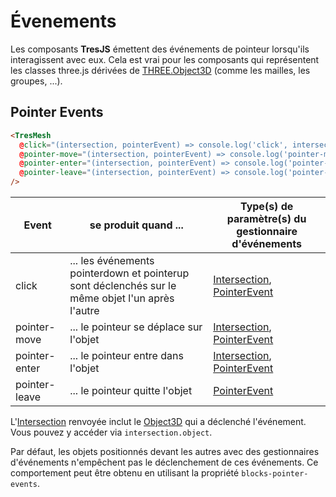 # Évenements

Les composants **TresJS** émettent des événements de pointeur lorsqu'ils interagissent avec eux. Cela est vrai pour les composants qui représentent les classes three.js dérivées de [THREE.Object3D](https://threejs.org/docs/index.html?q=object#api/en/core/Object3D) (comme les mailles, les groupes, ...).

<StackBlitzEmbed project-id="tresjs-events" />

## Pointer Events

```html
<TresMesh
  @click="(intersection, pointerEvent) => console.log('click', intersection, pointerEvent)"
  @pointer-move="(intersection, pointerEvent) => console.log('pointer-move', intersection, pointerEvent)"
  @pointer-enter="(intersection, pointerEvent) => console.log('pointer-enter', intersection, pointerEvent)"
  @pointer-leave="(intersection, pointerEvent) => console.log('pointer-leave', pointerEvent)"
/>
```

| Event         | se produit quand ...                                                                             | Type(s) de paramètre(s) du gestionnaire d'événements                                                                                                                                                                      |
| ------------- | ------------------------------------------------------------------------------------------------ | ----------------------------------------------------------------------------------------------------------------------------------------------------------------------------------------------------- |
| click         | ... les événements pointerdown et pointerup sont déclenchés sur le même objet l'un après l'autre | [Intersection](https://github.com/DefinitelyTyped/DefinitelyTyped/blob/master/types/three/src/core/Raycaster.d.ts#L16), [PointerEvent](https://developer.mozilla.org/es/docs/Web/API/PointerEvent) |
| pointer-move  | ... le pointeur se déplace sur l'objet                                                           | [Intersection](https://github.com/DefinitelyTyped/DefinitelyTyped/blob/master/types/three/src/core/Raycaster.d.ts#L16), [PointerEvent](https://developer.mozilla.org/es/docs/Web/API/PointerEvent) |
| pointer-enter | ... le pointeur entre dans l'objet                                                               | [Intersection](https://github.com/DefinitelyTyped/DefinitelyTyped/blob/master/types/three/src/core/Raycaster.d.ts#L16), [PointerEvent](https://developer.mozilla.org/es/docs/Web/API/PointerEvent) |
| pointer-leave | ... le pointeur quitte l'objet                                                                   | [PointerEvent](https://developer.mozilla.org/es/docs/Web/API/PointerEvent)                                                                                                                         |

L'[Intersection](https://github.com/DefinitelyTyped/DefinitelyTyped/blob/master/types/three/src/core/Raycaster.d.ts#L16) renvoyée inclut le [Object3D](https://threejs.org/docs/index.html?q=object#api/en/core/Object3D) qui a déclenché l'événement. Vous pouvez y accéder via `intersection.object`.

Par défaut, les objets positionnés devant les autres avec des gestionnaires d'événements n'empêchent pas le déclenchement de ces événements. Ce comportement peut être obtenu en utilisant la propriété `blocks-pointer-events`.

